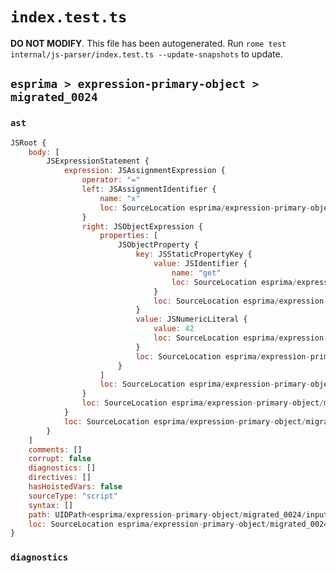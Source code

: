 # `index.test.ts`

**DO NOT MODIFY**. This file has been autogenerated. Run `rome test internal/js-parser/index.test.ts --update-snapshots` to update.

## `esprima > expression-primary-object > migrated_0024`

### `ast`

```javascript
JSRoot {
	body: [
		JSExpressionStatement {
			expression: JSAssignmentExpression {
				operator: "="
				left: JSAssignmentIdentifier {
					name: "x"
					loc: SourceLocation esprima/expression-primary-object/migrated_0024/input.js 1:0-1:1 (x)
				}
				right: JSObjectExpression {
					properties: [
						JSObjectProperty {
							key: JSStaticPropertyKey {
								value: JSIdentifier {
									name: "get"
									loc: SourceLocation esprima/expression-primary-object/migrated_0024/input.js 1:6-1:9 (get)
								}
								loc: SourceLocation esprima/expression-primary-object/migrated_0024/input.js 1:6-1:9
							}
							value: JSNumericLiteral {
								value: 42
								loc: SourceLocation esprima/expression-primary-object/migrated_0024/input.js 1:11-1:13
							}
							loc: SourceLocation esprima/expression-primary-object/migrated_0024/input.js 1:6-1:13
						}
					]
					loc: SourceLocation esprima/expression-primary-object/migrated_0024/input.js 1:4-1:15
				}
				loc: SourceLocation esprima/expression-primary-object/migrated_0024/input.js 1:0-1:15
			}
			loc: SourceLocation esprima/expression-primary-object/migrated_0024/input.js 1:0-1:15
		}
	]
	comments: []
	corrupt: false
	diagnostics: []
	directives: []
	hasHoistedVars: false
	sourceType: "script"
	syntax: []
	path: UIDPath<esprima/expression-primary-object/migrated_0024/input.js>
	loc: SourceLocation esprima/expression-primary-object/migrated_0024/input.js 1:0-1:15
}
```

### `diagnostics`

```

```

